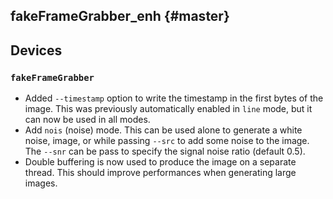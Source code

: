 fakeFrameGrabber_enh  {#master}
--------------------

## Devices

### `fakeFrameGrabber`

* Added `--timestamp` option to write the timestamp in the first bytes of the
  image. This was previously automatically enabled in `line` mode, but it can
  now be used in all modes.
* Add `nois` (noise) mode. This can be used alone to generate a white noise,
  image, or while passing `--src` to add some noise to the image.
  The `--snr` can be pass to specify the signal noise ratio (default 0.5).
* Double buffering is now used to produce the image on a separate thread. This
  should improve performances when generating large images.
